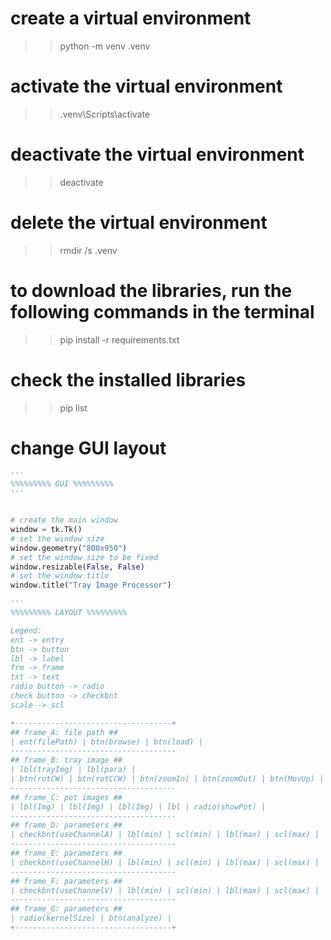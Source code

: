 # create a virtual environment
>>python -m venv .venv
# activate the virtual environment
>>.venv\Scripts\activate
# deactivate the virtual environment
>>deactivate
# delete the virtual environment
>>rmdir /s .venv

# to download the libraries, run the following commands in the terminal
>>pip install -r requirements.txt
# check the installed libraries
>>pip list

# change GUI layout

``` python
'''
%%%%%%%%% GUI %%%%%%%%%
'''


# create the main window
window = tk.Tk()
# set the window size
window.geometry("800x950")
# set the window size to be fixed
window.resizable(False, False)
# set the window title
window.title("Tray Image Processor")

'''
%%%%%%%%% LAYOUT %%%%%%%%%

Legend:
ent -> entry
btn -> button
lbl -> label
frm -> frame
txt -> text
radio button -> radio
check button -> checkbnt
scale -> scl

+-----------------------------------+
## frame_A: file path ##
| ent(filePath) | btn(browse) | btn(load) |
-------------------------------------
## frame_B: tray image ##
| lbl(trayImg) | lbl(para) |
| btn(rotCW) | btn(rotCCW) | btn(zoomIn) | btn(zoomOut) | btn(MovUp) | btn(MovDn) | btn(MovL) | btn(MovR) |
-------------------------------------
## frame_C: pot images ##
| lbl(Img) | lbl(Img) | lbl(Img) | lbl | radio(showPot) |
-------------------------------------
## frame_D: parameters ##
| checkbnt(useChannelA) | lbl(min) | scl(min) | lbl(max) | scl(max) |
-------------------------------------
## frame_E: parameters ##
| checkbnt(useChannelH) | lbl(min) | scl(min) | lbl(max) | scl(max) |
-------------------------------------
## frame_F: parameters ##
| checkbnt(useChannelV) | lbl(min) | scl(min) | lbl(max) | scl(max) |
-------------------------------------
## frame_G: parameters ##
| radio(kernelSize) | btn(analyze) |
+-----------------------------------+

```